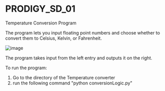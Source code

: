 # PRODIGY_SD_01
Temperature Conversion Program

The program lets you input floating point numbers and choose whether to convert them to Celsius, Kelvin, or Fahrenheit. 

![image](https://github.com/goopiktu/PRODIGY_SD_01/assets/91401877/675c089e-3ba5-4254-89f1-daeaed7368e0)

The program takes input from the left entry and outputs it on the right. 

To run the program:
1. Go to the directory of the Temperature converter
2. run the following command "python conversionLogic.py"
